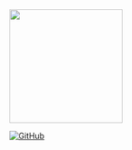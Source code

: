 
<a href="https://github.com/AraavNayak/github-readme-stats">
  <img height="200" align="center" src="https://github-readme-stats.vercel.app/api?username=AraavNayak&show_icons=true&theme=holi" />
</a>


[![GitHub](https://img.shields.io/badge/-GitHub-181717?style=flat&logo=github)](https://github.com/AraavNayak)


<!--
### Hi there 👋
![Top Langs](https://github-readme-stats.vercel.app/api/top-langs/?username=AraavNayak&layout=compact&theme=holi)

<a href="https://github.com/anuraghazra/convoychat">
  <img height=200 align="center" src="https://github-readme-stats.vercel.app/api/top-langs?username=AraavNayak&layout=compact&langs_count=8&card_width=320&theme=radical" />
</a>



<a href="https://github.com/AraavNayak/github-readme-stats">
  <img height=200 align="center" src="https://github-readme-stats.vercel.app/api?username=AraavNayak" />
</a>

**AraavNayak/AraavNayak** is a ✨ _special_ ✨ repository because its `README.md` (this file) appears on your GitHub profile.

Here are some ideas to get you started:

- 🔭 I’m currently working on ...
- 🌱 I’m currently learning ...
- 👯 I’m looking to collaborate on ...
- 🤔 I’m looking for help with ...
- 💬 Ask me about ...
- 📫 How to reach me: ...
- 😄 Pronouns: ...
- ⚡ Fun fact: ...
-->
